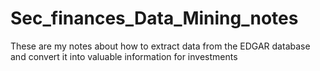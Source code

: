 # Sec_finances_Data_Mining_notes

These are my notes about how to extract data from the EDGAR database and convert it into valuable information for investments
